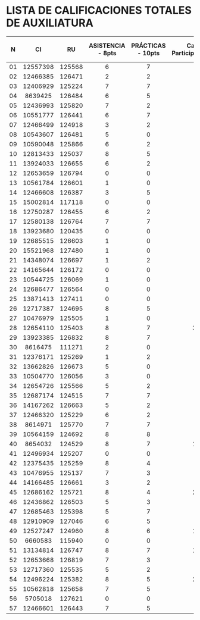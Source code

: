 # LISTA DE CALIFICACIONES TOTALES DE AUXILIATURA

| N   | CI          | RU      | ASISTENCIA - 8pts | PRÁCTICAS - 10pts | Cant. Participaciones | PARTICIPACIÓN - 2pts | TOTAL - 20pts |
| :-: | :---------: | :-----: | :---------------: | :---------------: | :------------------:  | :------------------: | :-----------: |
| 01  | 12557398    | 125568  |      6            |      7            |                       |                      |      13       |
| 02  | 12466385    | 126471  |      2            |      2            |                       |                      |      4        |
| 03  | 12406929    | 125224  |      7            |      7            |                       |                      |      14       |
| 04  | 8639425     | 126484  |      6            |      5            |                       |                      |      11       |
| 05  | 12436993	| 125820  |      7            |      2            |                       |                      |      9        |
| 06  | 10551777    | 126441  |      6            |      7            |                       |                      |      13       |
| 07  | 12466499	| 124918  |      3            |      2            |                       |                      |      5        |
| 08  | 10543607	| 126481  |      5            |      0            |                       |                      |      5        |
| 09  | 10590048	| 125866  |      6            |      2            |                       |                      |      8        |
| 10  | 12813433	| 125037  |      8            |      5            |                       |                      |      13       |
| 11  | 13924033	| 126655  |      6            |      2            |                       |                      |      8        |
| 12  | 12653659	| 126794  |      0            |      0            |                       |                      |      0        |
| 13  | 10561784	| 126601  |      1            |      0            |                       |                      |      1        |
| 14  | 12466608	| 126387  |      3            |      5            |                       |                      |      8        |
| 15  | 15002814	| 117118  |      0            |      0            |                       |                      |      0        |
| 16  | 12750287	| 126455  |      6            |      2            |                       |                      |      8        |
| 17  | 12580138	| 126764  |      7            |      7            |                       |                      |      14       |
| 18  | 13923680	| 120435  |      0            |      0            |                       |                      |      0        |
| 19  | 12685515	| 126603  |      1            |      0            |                       |                      |      1        |
| 20  | 15521968	| 127480  |      1            |      0            |                       |                      |      1        |
| 21  | 14348074	| 126697  |      1            |      2            |                       |                      |      3        |
| 22  | 14165644	| 126172  |      0            |      0            |                       |                      |      0        |
| 23  | 10544725	| 126069  |      1            |      0            |                       |                      |      1        |
| 24  | 12686477	| 126564  |      0            |      0            |                       |                      |      0        |
| 25  | 13871413	| 127411  |      0            |      0            |                       |                      |      0        |
| 26  | 12717387	| 124695  |      8            |      5            |                       |                      |      13       |
| 27  | 10476979	| 125505  |      1            |      0            |                       |                      |      1        |
| 28  | 12654110	| 125403  |      8            |      7            |          3            |          1           |      16       |
| 29  | 13923385	| 126832  |      8            |      7            |                       |                      |      15       |
| 30  | 8616475	    | 111271  |      2            |      0            |                       |                      |      2        |
| 31  | 12376171	| 125269  |      1            |      2            |                       |                      |      3        |
| 32  | 13662826	| 126673  |      5            |      0            |                       |                      |      5        |
| 33  | 10504770	| 126056  |      3            |      0            |                       |                      |      3        |
| 34  | 12654726	| 125566  |      5            |      2            |                       |                      |      7        |
| 35  | 12687174	| 124515  |      7            |      7            |                       |                      |      14       |
| 36  | 14167262	| 126663  |      5            |      2            |                       |                      |      7        |
| 37  | 12466320	| 125229  |      6            |      2            |                       |                      |      8        |
| 38  | 8614971	    | 125770  |      7            |      7            |                       |                      |      14       |
| 39  | 10564159	| 124692  |      8            |      8            |                       |                      |      16       |
| 40  | 8654032	    | 124529  |      8            |      7            |          1            |          0           |      15       |
| 41  | 12496934	| 125207  |      0            |      0            |                       |                      |      0        |
| 42  | 12375435	| 125259  |      8            |      4            |                       |                      |      12       |
| 43  | 10476955	| 125137  |      7            |      3            |                       |                      |      10       |
| 44  | 14166485	| 126661  |      3            |      2            |                       |                      |      5        |
| 45  | 12686162	| 125721  |      8            |      4            |          2            |          0           |      12       |
| 46  | 12436862	| 126503  |      5            |      3            |                       |                      |      8        |
| 47  | 12685463	| 125398  |      5            |      7            |                       |                      |      12       |
| 48  | 12910909	| 127046  |      6            |      5            |                       |                      |      11       |
| 49  | 12527247	| 124960  |      8            |      6            |          1            |          0           |      14       |
| 50  | 6660583	    | 115940  |      0            |      0            |                       |                      |      0        |
| 51  | 13134814	| 126747  |      8            |      7            |          1            |          0           |      15       |
| 52  | 12653668	| 126819  |      7            |      3            |                       |                      |      10       |
| 53  | 12717360	| 125535  |      5            |      2            |                       |                      |      7        |
| 54  | 12496224	| 125382  |      8            |      5            |          2            |          0           |      13       |
| 55  | 10562818	| 125658  |      7            |      5            |                       |                      |      12       |
| 56  | 5705018	    | 127621  |      0            |      0            |                       |                      |      0        |
| 57  | 12466601	| 126443  |      7            |      5            |                       |                      |      12       |

